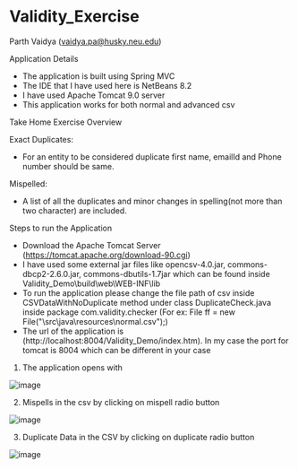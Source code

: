 # Validity_Exercise

Parth Vaidya (vaidya.pa@husky.neu.edu)

Application Details

* The application is built using Spring MVC
* The IDE that I have used here is NetBeans 8.2 
* I have used Apache Tomcat 9.0 server
* This application works for both normal and advanced csv

Take Home Exercise Overview

Exact Duplicates:
* For an entity to be considered duplicate first name, emailId and Phone number should be same.

Mispelled:
* A list of all the duplicates and minor changes in spelling(not more than two character) are included.

 
Steps to run the Application

* Download the Apache Tomcat Server (https://tomcat.apache.org/download-90.cgi)
* I have used some external jar files like opencsv-4.0.jar, commons-dbcp2-2.6.0.jar, commons-dbutils-1.7jar which can be found inside   Validity_Demo\build\web\WEB-INF\lib
* To run the application please change the file path of csv inside CSVDataWithNoDuplicate method under class DuplicateCheck.java inside package com.validity.checker (For ex: File ff = new File("\\src\\java\\resources\\normal.csv");)
* The url of the application is (http://localhost:8004/Validity_Demo/index.htm). In my case the port for tomcat is 8004 which can be different in your case

1. The application opens with

![image](https://user-images.githubusercontent.com/46656994/56183941-63068800-5fe6-11e9-93ad-24ac7dba8771.png)

2. Mispells in the csv by clicking on mispell radio button

![image](https://user-images.githubusercontent.com/46656994/56184057-c7c1e280-5fe6-11e9-9b57-687152ec1327.png)

3. Duplicate Data in the CSV by clicking on duplicate radio button

![image](https://user-images.githubusercontent.com/46656994/56184177-399a2c00-5fe7-11e9-8502-fdc53800c8b9.png)

